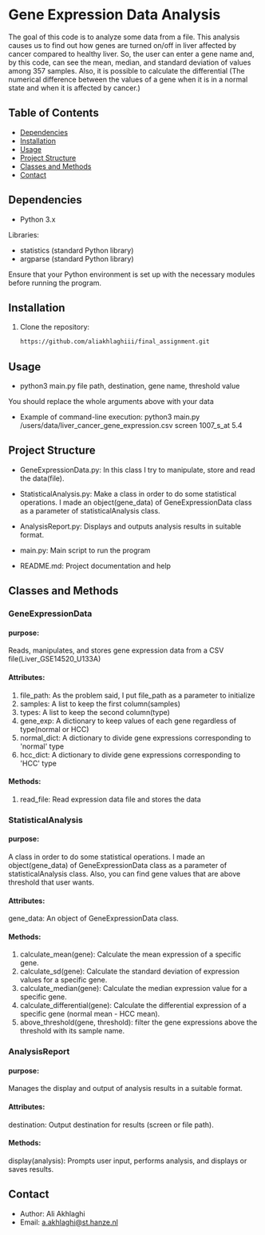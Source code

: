 # Gene Expression Data Analysis

The goal of this code is to analyze some data from a file. This analysis causes us to find out how genes are
turned on/off in liver affected by cancer compared to healthy liver. So, the user can enter a gene name and,
by this code, can see the mean, median, and standard deviation of values among 357 samples. Also, it is possible to
calculate the differential (The numerical difference between the values of a gene when it is in a normal state and
when it is affected by cancer.)
## Table of Contents
- [Dependencies](#dependencies)
- [Installation](#installation)
- [Usage](#usage)
- [Project Structure](#project-structure)
- [Classes and Methods](#classes-and-methods)
- [Contact](#contact)
## Dependencies
- Python 3.x

Libraries:
* statistics (standard Python library)
* argparse (standard Python library)

Ensure that your Python environment is set up with the necessary modules before running the program.

## Installation

1. Clone the repository:
   ```bash
   https://github.com/aliakhlaghiii/final_assignment.git
## Usage
- python3 main.py file path, destination, gene name, threshold value

You should replace the whole arguments above with your data

- Example of command-line execution:
  python3 main.py /users/data/liver_cancer_gene_expression.csv screen 1007_s_at 5.4
## Project Structure

- GeneExpressionData.py:
In this class I try to manipulate, store and read the data(file).

- StatisticalAnalysis.py:
Make a class in order to do some statistical operations. I made an object(gene_data) of GeneExpressionData class as
a parameter of statisticalAnalysis class.
- AnalysisReport.py:
Displays and outputs analysis results in suitable format.
- main.py:
Main script to run the program
- README.md:
Project documentation and help
## Classes and Methods
### GeneExpressionData 
#### purpose:
Reads, manipulates, and stores gene expression data from a CSV file(Liver_GSE14520_U133A)
#### Attributes:
1. file_path: As the problem said, I put file_path as a parameter to initialize
2. samples: A list to keep the first column(samples)
3. types: A list to keep the second column(type)
4. gene_exp: A dictionary to keep values of each gene regardless of type(normal or HCC)
5. normal_dict: A dictionary to divide gene expressions corresponding to 'normal' type
6. hcc_dict: A dictionary to divide gene expressions corresponding to 'HCC' type
#### Methods:
1. read_file: Read expression data file and stores the data

### StatisticalAnalysis 
#### purpose:
A class in order to do some statistical operations. I made an object(gene_data) of GeneExpressionData class as
a parameter of statisticalAnalysis class. Also, you can find gene values that are above threshold that user wants.
#### Attributes:
gene_data: An object of GeneExpressionData class.
#### Methods:
1. calculate_mean(gene): Calculate the mean expression of a specific gene.
2. calculate_sd(gene): Calculate the standard deviation of expression values for a specific gene.
3. calculate_median(gene): Calculate the median expression value for a specific gene.
4. calculate_differential(gene): Calculate the differential expression of a specific gene (normal mean - HCC mean).
5. above_threshold(gene, threshold): filter the gene expressions above the threshold with its sample name.
### AnalysisReport
#### purpose:
Manages the display and output of analysis results in a suitable format.

#### Attributes:
destination: Output destination for results (screen or file path).
#### Methods:
display(analysis): Prompts user input, performs analysis, and displays or saves results.

## Contact
- Author: Ali Akhlaghi
- Email: a.akhlaghi@st.hanze.nl

